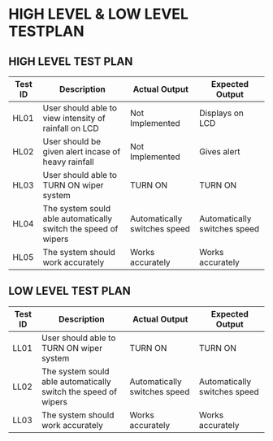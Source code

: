 # HIGH LEVEL & LOW LEVEL TESTPLAN

## HIGH LEVEL TEST PLAN

| **Test ID** | **Description**                                            | **Actual Output** | **Expected Output** |   
|-------------|--------------------------------------------------------------|--------------------|-----------------|
|  HL01      | User should able to view intensity of rainfall on LCD |   Not Implemented | Displays on LCD |
|  HL02      | User should be given alert incase of heavy rainfall |  Not Implemented |Gives alert  |
|HL03|User should able to TURN ON wiper system |TURN ON | TURN ON | 
|HL04|The system sould able automatically switch the speed of wipers|Automatically switches speed|Automatically switches speed |
|HL05|The system should work accurately  |Works accurately | Works accurately |


## LOW LEVEL TEST PLAN
| **Test ID** | **Description**                                              | **Actual Output** | **Expected Output** |   
|-------------|--------------------------------------------------------------|--------------------|-----------------|
|LL01|User should able to TURN ON wiper system |TURN ON | TURN ON |  
|LL02|The system sould able automatically switch the speed of wipers |Automatically switches speed|Automatically switches speed |
|LL03|The system should work accurately |Works accurately | Works accurately |
